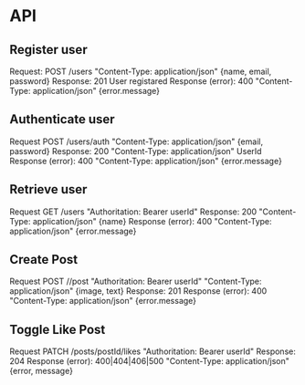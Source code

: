 # API

## Register user

Request: POST /users "Content-Type: application/json" {name, email, password}
Response: 201 User registared
Response (error): 400 "Content-Type: application/json" {error.message}

## Authenticate user

Request POST /users/auth "Content-Type: application/json" {email, password}
Response: 200 "Content-Type: application/json" UserId
Response (error): 400 "Content-Type: application/json" {error.message}

## Retrieve user

Request GET /users "Authoritation: Bearer userId"
Response: 200 "Content-Type: application/json" {name}
Response (error): 400 "Content-Type: application/json" {error.message}

## Create Post

Request POST //post "Authoritation: Bearer userId" "Content-Type: application/json" {image, text}
Response: 201
Response (error): 400 "Content-Type: application/json" {error.message}

## Toggle Like Post

Request PATCH /posts/postId/likes "Authoritation: Bearer userId"
Response: 204
Response (error): 400|404|406|500 "Content-Type: application/json" {error, message}





